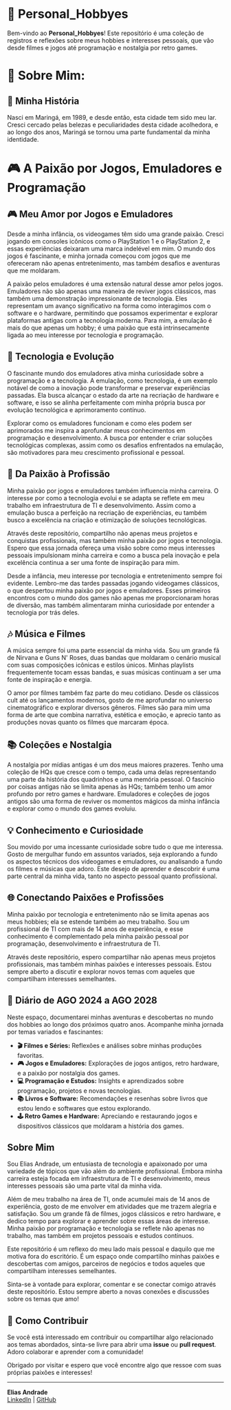 # 🎨 Personal_Hobbyes

Bem-vindo ao **Personal_Hobbyes**! Este repositório é uma coleção de registros e reflexões sobre meus hobbies e interesses pessoais, que vão desde filmes e jogos até programação e nostalgia por retro games. 

# 🌟 Sobre Mim: 

## 🎉 Minha História

Nasci em Maringá, em 1989, e desde então, esta cidade tem sido meu lar. Cresci cercado pelas belezas e peculiaridades desta cidade acolhedora, e ao longo dos anos, Maringá se tornou uma parte fundamental da minha identidade. 

# 🎮 A Paixão por Jogos, Emuladores e Programação

## 🎮 Meu Amor por Jogos e Emuladores

Desde a minha infância, os videogames têm sido uma grande paixão. Cresci jogando em consoles icônicos como o PlayStation 1 e o PlayStation 2, e essas experiências deixaram uma marca indelével em mim. O mundo dos jogos é fascinante, e minha jornada começou com jogos que me ofereceram não apenas entretenimento, mas também desafios e aventuras que me moldaram.

A paixão pelos emuladores é uma extensão natural desse amor pelos jogos. Emuladores não são apenas uma maneira de reviver jogos clássicos, mas também uma demonstração impressionante de tecnologia. Eles representam um avanço significativo na forma como interagimos com o software e o hardware, permitindo que possamos experimentar e explorar plataformas antigas com a tecnologia moderna. Para mim, a emulação é mais do que apenas um hobby; é uma paixão que está intrinsecamente ligada ao meu interesse por tecnologia e programação.

## 🧠 Tecnologia e Evolução

O fascinante mundo dos emuladores ativa minha curiosidade sobre a programação e a tecnologia. A emulação, como tecnologia, é um exemplo notável de como a inovação pode transformar e preservar experiências passadas. Ela busca alcançar o estado da arte na recriação de hardware e software, e isso se alinha perfeitamente com minha própria busca por evolução tecnológica e aprimoramento contínuo.

Explorar como os emuladores funcionam e como eles podem ser aprimorados me inspira a aprofundar meus conhecimentos em programação e desenvolvimento. A busca por entender e criar soluções tecnológicas complexas, assim como os desafios enfrentados na emulação, são motivadores para meu crescimento profissional e pessoal.

## 🚀 Da Paixão à Profissão

Minha paixão por jogos e emuladores também influencia minha carreira. O interesse por como a tecnologia evolui e se adapta se reflete em meu trabalho em infraestrutura de TI e desenvolvimento. Assim como a emulação busca a perfeição na recriação de experiências, eu também busco a excelência na criação e otimização de soluções tecnológicas.

Através deste repositório, compartilho não apenas meus projetos e conquistas profissionais, mas também minha paixão por jogos e tecnologia. Espero que essa jornada ofereça uma visão sobre como meus interesses pessoais impulsionam minha carreira e como a busca pela inovação e pela excelência continua a ser uma fonte de inspiração para mim.

Desde a infância, meu interesse por tecnologia e entretenimento sempre foi evidente. Lembro-me das tardes passadas jogando videogames clássicos, o que despertou minha paixão por jogos e emuladores. Esses primeiros encontros com o mundo dos games não apenas me proporcionaram horas de diversão, mas também alimentaram minha curiosidade por entender a tecnologia por trás deles.

## 🎶 Música e Filmes

A música sempre foi uma parte essencial da minha vida. Sou um grande fã de Nirvana e Guns N' Roses, duas bandas que moldaram o cenário musical com suas composições icônicas e estilos únicos. Minhas playlists frequentemente tocam essas bandas, e suas músicas continuam a ser uma fonte de inspiração e energia.

O amor por filmes também faz parte do meu cotidiano. Desde os clássicos cult até os lançamentos modernos, gosto de me aprofundar no universo cinematográfico e explorar diversos gêneros. Filmes são para mim uma forma de arte que combina narrativa, estética e emoção, e aprecio tanto as produções novas quanto os filmes que marcaram época.

## 📚 Coleções e Nostalgia

A nostalgia por mídias antigas é um dos meus maiores prazeres. Tenho uma coleção de HQs que cresce com o tempo, cada uma delas representando uma parte da história dos quadrinhos e uma memória pessoal. O fascínio por coisas antigas não se limita apenas às HQs; também tenho um amor profundo por retro games e hardware. Emuladores e coleções de jogos antigos são uma forma de reviver os momentos mágicos da minha infância e explorar como o mundo dos games evoluiu.

## 💡 Conhecimento e Curiosidade

Sou movido por uma incessante curiosidade sobre tudo o que me interessa. Gosto de mergulhar fundo em assuntos variados, seja explorando a fundo os aspectos técnicos dos videogames e emuladores, ou analisando a fundo os filmes e músicas que adoro. Este desejo de aprender e descobrir é uma parte central da minha vida, tanto no aspecto pessoal quanto profissional.

## 🌐 Conectando Paixões e Profissões

Minha paixão por tecnologia e entretenimento não se limita apenas aos meus hobbies; ela se estende também ao meu trabalho. Sou um profissional de TI com mais de 14 anos de experiência, e esse conhecimento é complementado pela minha paixão pessoal por programação, desenvolvimento e infraestrutura de TI.

Através deste repositório, espero compartilhar não apenas meus projetos profissionais, mas também minhas paixões e interesses pessoais. Estou sempre aberto a discutir e explorar novos temas com aqueles que compartilham interesses semelhantes.


## 📅 Diário de AGO 2024 a AGO 2028

Neste espaço, documentarei minhas aventuras e descobertas no mundo dos hobbies ao longo dos próximos quatro anos. Acompanhe minha jornada por temas variados e fascinantes:

- **🎬 Filmes e Séries:** Reflexões e análises sobre minhas produções favoritas.
- **🎮 Jogos e Emuladores:** Explorações de jogos antigos, retro hardware, e a paixão por nostalgia dos games.
- **💻 Programação e Estudos:** Insights e aprendizados sobre programação, projetos e novas tecnologias.
- **📚 Livros e Software:** Recomendações e resenhas sobre livros que estou lendo e softwares que estou explorando.
- **🕹️ Retro Games e Hardware:** Apreciando e restaurando jogos e dispositivos clássicos que moldaram a história dos games.

## Sobre Mim

Sou Elias Andrade, um entusiasta de tecnologia e apaixonado por uma variedade de tópicos que vão além do ambiente profissional. Embora minha carreira esteja focada em infraestrutura de TI e desenvolvimento, meus interesses pessoais são uma parte vital da minha vida. 

Além de meu trabalho na área de TI, onde acumulei mais de 14 anos de experiência, gosto de me envolver em atividades que me trazem alegria e satisfação. Sou um grande fã de filmes, jogos clássicos e retro hardware, e dedico tempo para explorar e aprender sobre essas áreas de interesse. Minha paixão por programação e tecnologia se reflete não apenas no trabalho, mas também em projetos pessoais e estudos contínuos.

Este repositório é um reflexo do meu lado mais pessoal e daquilo que me motiva fora do escritório. É um espaço onde compartilho minhas paixões e descobertas com amigos, parceiros de negócios e todos aqueles que compartilham interesses semelhantes. 

Sinta-se à vontade para explorar, comentar e se conectar comigo através deste repositório. Estou sempre aberto a novas conexões e discussões sobre os temas que amo!

## 📝 Como Contribuir

Se você está interessado em contribuir ou compartilhar algo relacionado aos temas abordados, sinta-se livre para abrir uma **issue** ou **pull request**. Adoro colaborar e aprender com a comunidade!

Obrigado por visitar e espero que você encontre algo que ressoe com suas próprias paixões e interesses!

---

**Elias Andrade**  
[LinkedIn](https://www.linkedin.com/in/elias-andrade) | [GitHub](https://github.com/evolucaoit)
